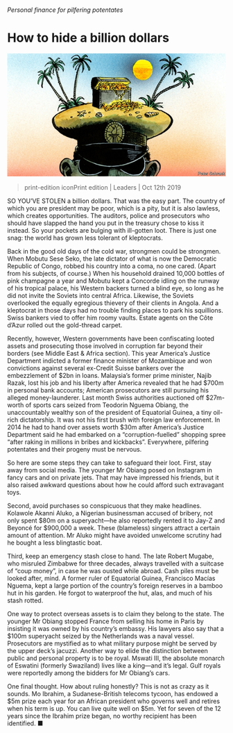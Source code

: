 ###### Personal finance for pilfering potentates

# How to hide a billion dollars 

![image](images/20191012_LDD002_0.jpg) 

> print-edition iconPrint edition | Leaders | Oct 12th 2019 

SO YOU’VE STOLEN a billion dollars. That was the easy part. The country of which you are president may be poor, which is a pity, but it is also lawless, which creates opportunities. The auditors, police and prosecutors who should have slapped the hand you put in the treasury chose to kiss it instead. So your pockets are bulging with ill-gotten loot. There is just one snag: the world has grown less tolerant of kleptocrats. 

Back in the good old days of the cold war, strongmen could be strongmen. When Mobutu Sese Seko, the late dictator of what is now the Democratic Republic of Congo, robbed his country into a coma, no one cared. (Apart from his subjects, of course.) When his household drained 10,000 bottles of pink champagne a year and Mobutu kept a Concorde idling on the runway of his tropical palace, his Western backers turned a blind eye, so long as he did not invite the Soviets into central Africa. Likewise, the Soviets overlooked the equally egregious thievery of their clients in Angola. And a kleptocrat in those days had no trouble finding places to park his squillions. Swiss bankers vied to offer him roomy vaults. Estate agents on the Côte d’Azur rolled out the gold-thread carpet. 

Recently, however, Western governments have been confiscating looted assets and prosecuting those involved in corruption far beyond their borders (see Middle East & Africa section). This year America’s Justice Department indicted a former finance minister of Mozambique and won convictions against several ex-Credit Suisse bankers over the embezzlement of $2bn in loans. Malaysia’s former prime minister, Najib Razak, lost his job and his liberty after America revealed that he had $700m in personal bank accounts; American prosecutors are still pursuing his alleged money-launderer. Last month Swiss authorities auctioned off $27m-worth of sports cars seized from Teodorin Nguema Obiang, the unaccountably wealthy son of the president of Equatorial Guinea, a tiny oil-rich dictatorship. It was not his first brush with foreign law enforcement. In 2014 he had to hand over assets worth $30m after America’s Justice Department said he had embarked on a “corruption-fuelled” shopping spree “after raking in millions in bribes and kickbacks”. Everywhere, pilfering potentates and their progeny must be nervous. 

So here are some steps they can take to safeguard their loot. First, stay away from social media. The younger Mr Obiang posed on Instagram in fancy cars and on private jets. That may have impressed his friends, but it also raised awkward questions about how he could afford such extravagant toys. 

Second, avoid purchases so conspicuous that they make headlines. Kolawole Akanni Aluko, a Nigerian businessman accused of bribery, not only spent $80m on a superyacht—he also reportedly rented it to Jay-Z and Beyoncé for $900,000 a week. These (blameless) singers attract a certain amount of attention. Mr Aluko might have avoided unwelcome scrutiny had he bought a less blingtastic boat. 

Third, keep an emergency stash close to hand. The late Robert Mugabe, who misruled Zimbabwe for three decades, always travelled with a suitcase of “coup money”, in case he was ousted while abroad. Cash piles must be looked after, mind. A former ruler of Equatorial Guinea, Francisco Macías Nguema, kept a large portion of the country’s foreign reserves in a bamboo hut in his garden. He forgot to waterproof the hut, alas, and much of his stash rotted. 

One way to protect overseas assets is to claim they belong to the state. The younger Mr Obiang stopped France from selling his home in Paris by insisting it was owned by his country’s embassy. His lawyers also say that a $100m superyacht seized by the Netherlands was a naval vessel. Prosecutors are mystified as to what military purpose might be served by the upper deck’s jacuzzi. Another way to elide the distinction between public and personal property is to be royal. Mswati III, the absolute monarch of Eswatini (formerly Swaziland) lives like a king—and it’s legal. Gulf royals were reportedly among the bidders for Mr Obiang’s cars. 

One final thought. How about ruling honestly? This is not as crazy as it sounds. Mo Ibrahim, a Sudanese-British telecoms tycoon, has endowed a $5m prize each year for an African president who governs well and retires when his term is up. You can live quite well on $5m. Yet for seven of the 12 years since the Ibrahim prize began, no worthy recipient has been identified. ■ 

